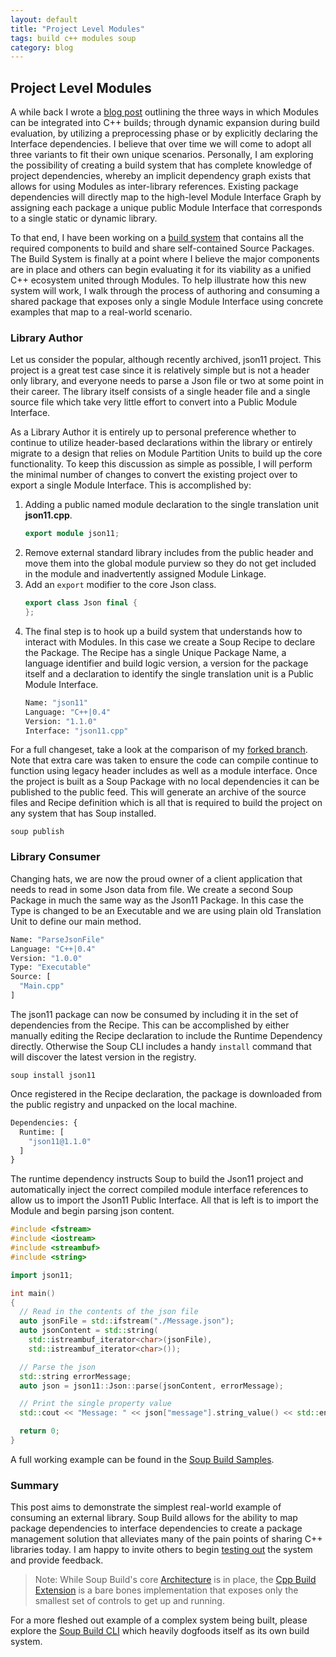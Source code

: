 ```yaml
---
layout: default
title: "Project Level Modules"
tags: build c++ modules soup
category: blog
---
```


## Project Level Modules

A while back I wrote a [blog post](https://mwasplund.github.io/blog/2022/03/14/modules-in-our-builds) outlining the three ways in which Modules can be integrated into C++ builds; through dynamic expansion during build evaluation, by utilizing a preprocessing phase or by explicitly declaring the Interface dependencies. I believe that over time we will come to adopt all three variants to fit their own unique scenarios. Personally, I am exploring the possibility of creating a build system that has complete knowledge of project dependencies, whereby an implicit dependency graph exists that allows for using Modules as inter-library references. Existing package dependencies will directly map to the high-level Module Interface Graph by assigning each package a unique public Module Interface that corresponds to a single static or dynamic library.

To that end, I have been working on a [build system](https://github.com/SoupBuild/Soup) that contains all the required components to build and share self-contained Source Packages. The Build System is finally at a point where I believe the major components are in place and others can begin evaluating it for its viability as a unified C++ ecosystem united through Modules. To help illustrate how this new system will work, I walk through the process of authoring and consuming a shared package that exposes only a single Module Interface using concrete examples that map to a real-world scenario.

### Library Author

Let us consider the popular, although recently archived, json11 project. This project is a great test case since it is relatively simple but is not a header only library, and everyone needs to parse a Json file or two at some point in their career. The library itself consists of a single header file and a single source file which take very little effort to convert into a Public Module Interface.

As a Library Author it is entirely up to personal preference whether to continue to utilize header-based declarations within the library or entirely migrate to a design that relies on Module Partition Units to build up the core functionality. To keep this discussion as simple as possible, I will perform the minimal number of changes to convert the existing project over to export a single Module Interface. This is accomplished by:
1. Adding a public named module declaration to the single translation unit **json11.cpp**.
	```c++
	export module json11;
	```
1. Remove external standard library includes from the public header and move them into the global module purview so they do not get included in the module and inadvertently assigned Module Linkage.
1. Add an `export` modifier to the core Json class.
	```c++
	export class Json final {
	}; 
	```
1. The final step is to hook up a build system that understands how to interact with Modules. In this case we create a Soup Recipe to declare the Package. The Recipe has a single Unique Package Name, a language identifier and build logic version, a version for the package itself and a declaration to identify the single translation unit is a Public Module Interface.
	```sml
	Name: "json11"
	Language: "C++|0.4"
	Version: "1.1.0"
	Interface: "json11.cpp"
	```

For a full changeset, take a look at the comparison of my [forked branch](https://github.com/dropbox/json11/compare/master...mwasplund:json11:master). Note that extra care was taken to ensure the code can compile continue to function using legacy header includes as well as a module interface.
Once the project is built as a Soup Package with no local dependencies it can be published to the public feed. This will generate an archive of the source files and Recipe definition which is all that is required to build the project on any system that has Soup installed.
```console
soup publish
```

### Library Consumer

Changing hats, we are now the proud owner of a client application that needs to read in some Json data from file. We create a second Soup Package in much the same way as the Json11 Package. In this case the Type is changed to be an Executable and we are using plain old Translation Unit to define our main method.
```sml
Name: "ParseJsonFile"
Language: "C++|0.4"
Version: "1.0.0"
Type: "Executable"
Source: [
  "Main.cpp"
]
```
The json11 package can now be consumed by including it in the set of dependencies from the Recipe. This can be accomplished by either manually editing the Recipe declaration to include the Runtime Dependency directly. Otherwise the Soup CLI includes a handy `install` command that will discover the latest version in the registry.
```console
soup install json11
```
Once registered in the Recipe declaration, the package is downloaded from the public registry and unpacked on the local machine. 
```sml
Dependencies: {
  Runtime: [
    "json11@1.1.0"
  ]
}
```
The runtime dependency instructs Soup to build the Json11 project and automatically inject the correct compiled module interface references to allow us to import the Json11 Public Interface. All that is left is to import the Module and begin parsing json content.
```c++
#include <fstream>
#include <iostream>
#include <streambuf>
#include <string>

import json11;

int main()
{
  // Read in the contents of the json file
  auto jsonFile = std::ifstream("./Message.json");
  auto jsonContent = std::string(
    std::istreambuf_iterator<char>(jsonFile),
    std::istreambuf_iterator<char>());

  // Parse the json
  std::string errorMessage;
  auto json = json11::Json::parse(jsonContent, errorMessage);

  // Print the single property value
  std::cout << "Message: " << json["message"].string_value() << std::endl;

  return 0;
}
```
A full working example can be found in the [Soup Build Samples](https://github.com/SoupBuild/Soup/tree/main/Samples/Cpp/ParseJsonFile).

### Summary

This post aims to demonstrate the simplest real-world example of consuming an external library. Soup Build allows for the ability to map package dependencies to interface dependencies to create a package management solution that alleviates many of the pain points of sharing C++ libraries today. I am happy to invite others to begin [testing out](https://github.com/SoupBuild/Soup/blob/main/Docs/Getting-Started.md) the system and provide feedback.

> Note: While Soup Build's core [Architecture](https://github.com/SoupBuild/Soup/blob/main/Docs/Architecture.md) is in place, the [Cpp Build Extension](https://github.com/SoupBuild/SoupCpp) is a bare bones implementation that exposes only the smallest set of controls to get up and running.

For a more fleshed out example of a complex system being built, please explore the [Soup Build CLI](https://github.com/SoupBuild/Soup/tree/main/Source/Client/CLI) which heavily dogfoods itself as its own build system.
